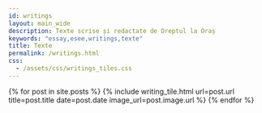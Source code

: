 ```yaml
---
id: writings
layout: main_wide
description: Texte scrise și redactate de Dreptul la Oraș
keywords: "essay,esee,writings,texte"
title: Texte
permalink: /writings.html
css:
  - /assets/css/writings_tiles.css
---
```

<div class="writings">
    <div class="writings-wrap">
        <div class="writings-columns">
            {% for post in site.posts %}
               {% include writing_tile.html
                    url=post.url
                    title=post.title
                    date=post.date
                    image_url=post.image.url
               %}
            {% endfor %}
        </div>
	</div>
</div>